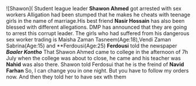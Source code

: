 ![Shawon](
Student league leader **Shawon Ahmed** got arrested with sex workers
Alligation had been stumped that he makes he cheats with teenage girls in the name of marriage.His best friend **Nasir Hossain** has also been blessed with different allegations. DMP has announced that they are going to arrest this corrupt leader.
The girls who had suffered from his dangerous sex worker trading is Maisha Zaman Tasneem(Age:18),Vendi Zaman Sabrina(Age:15)
and **Ferdousi(Age:25)
**Ferdousi** told the newspaper ***Baaler Kontho*** That  Shawon Ahmed came to college in the afternoon of 7h July when the college was about to close, he came and his teacher was **Nahid** was also there. Shawon told Ferdosui that he is the freind of **Navid Farhan** So, I can change you in one night. But you have to follow my orders now. And then they told her to have sex wth them
